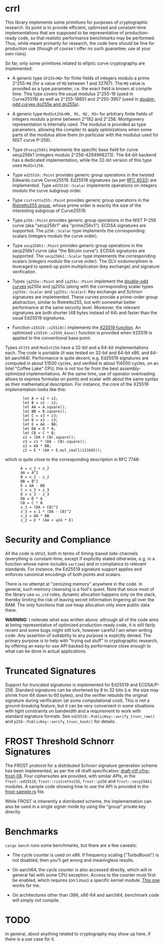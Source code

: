 # crrl

This library implements some primitives for purposes of cryptographic
research. Its point is to provide efficient, optimized and constant-time
implementations that are supposed to be representative of
production-ready code, so that realistic performance benchmarks may be
performed. Thus, while meant primarily for research, the code here
*should* be fine for production use (though of course I offer no such
guarantee; use at your own risks).

So far, only some primitives related to elliptic curve cryptography
are implemented:

  - A generic type `GF255<MQ>` for finite fields of integers modulo a
    prime 2^255-`MQ` (for a value of `MQ` between 1 and 32767). The `MQ`
    value is provided as a type parameter, i.e. the exact field is known
    at compile time. This type covers the usual modulus 2^255-19 (used
    in Curve25519) as well as 2^255-18651 and 2^255-3957 (used in
    [double-odd curves do255e and do255s](https://doubleodd.group/)).

  - A generic type `ModInt256<M0, M1, M2, M3>` for arbitrary finite
    fields of integers modulo a prime between 2^192 and 2^256.
    Montgomery representation is internally used. The modulus is
    provided as type parameters, allowing the compiler to apply
    optimizations when some parts of the modulus allow them (in
    particular with the modulus used for NIST curve P-256).

  - Type `GFsecp256k1` implements the specific base field for curve
    secp256k1 (integers modulo 2^256-4294968273). The 64-bit backend
    has a dedicated implementation, while the 32-bit version of this
    type uses `ModInt256`.

  - Type `ed25519::Point` provides generic group operations in the
    twisted Edwards curve Curve25519. Ed25519 signatures (as per [RFC
    8032](https://datatracker.ietf.org/doc/html/rfc8032)) are
    implemented. Type `ed25519::Scalar` implements operations on
    integers modulo the curve subgroup order.

  - Type `ristretto255::Point` provides generic group operations in the
    [Ristretto255 group](https://ristretto.group/), whose prime order is
    exactly the size of the interesting subgroup of Curve25519.

  - Type `p256::Point` provides generic group operations in the NIST
    P-256 curve (aka "secp256r1" aka "prime256v1"). ECDSA signatures are
    supported. The `p256::Scalar` type implements the corresponding
    scalars (integers modulo the curve order).

  - Type `secp256k1::Point` provides generic group operations in the
    secp256k1 curve (aka "the Bitcoin curve"). ECDSA signatures are
    supported. The `secp256k1::Scalar` type implements the corresponding
    scalars (integers modulo the curve order). The GLV endomorphism is
    leveraged to speed-up point multiplication (key exchange) and
    signature verification.

  - Types `jq255e::Point` and `jq255s::Point` implement the [double-odd
    curves](https://doubleodd.group/) jq255e and jq255s (along with the
    corresponding scalar types `jq255e::Scalar` and `jq255s::Scalar`).
    Key exchange and Schnorr signatures are implemented. These curves
    provide a prime-order group abstraction, similar to Ristretto255,
    but with somewhat better performance at the same security level.
    Moreover, the relevant signatures are both shorter (48 bytes instead
    of 64) and faster than the usual Ed25519 signatures.

  - Function `x25519::x25519()` implements the [X25519 function](https://datatracker.ietf.org/doc/html/rfc7748#section-5).
    An optimized `x25519::x2559_base()` function is provided when X25519
    is applied to the conventional base point.

Types `GF255` and `ModInt256` have a 32-bit and a 64-bit implementations
each. The code is portable (it was tested on 32-bit and 64-bit x86, and
64-bit aarch64). Performance is quite decent; e.g. Ed25519 signatures
are computed in about 51500 cycles, and verified in about 114000 cycles,
on an Intel "Coffee Lake" CPU; this is not too far from the best
assembly-optimized implementations. At the same time, use of operator
overloading allows to express formulas on points and scalar with about
the same syntax as their mathematical description. For instance, the
core of the X25519 implementation looks like this:

```
        let A = x2 + z2;
        let B = x2 - z2;
        let AA = A.square();
        let BB = B.square();
        let C = x3 + z3;
        let D = x3 - z3;
        let E = AA - BB;
        let DA = D * A;
        let CB = C * B;
        x3 = (DA + CB).square();
        z3 = x1 * (DA - CB).square();
        x2 = AA * BB;
        z2 = E * (AA + E.mul_small(121665));
```

which is quite close to the corresponding description in RFC 7748:

```
       A = x_2 + z_2
       AA = A^2
       B = x_2 - z_2
       BB = B^2
       E = AA - BB
       C = x_3 + z_3
       D = x_3 - z_3
       DA = D * A
       CB = C * B
       x_3 = (DA + CB)^2
       z_3 = x_1 * (DA - CB)^2
       x_2 = AA * BB
       z_2 = E * (AA + a24 * E)
```

# Security and Compliance

All the code is strict, both in terms of timing-based side-channels
(everything is constant-time, except if explicitly stated otherwise,
e.g. in a function whose name includes `vartime`) and in compliance to
relevant standards. For instance, the Ed25519 signature support applies
and enforces canonical encodings of both points and scalars.

There is no attempt at "zeroizing memory" anywhere in the code. In
general, such memory cleansing is a fool's quest. Note that since most
of the library use `no_std` rules, dynamic allocation happens only on
the stack, thereby limiting the risk of leaving secret information
lingering all over the RAM. The only functions that use heap allocation
only store public data there.

**WARNING:** I reiterate what was written above: although all of the
code aims at being representative of optimized production-ready code, it
is still fairly recent and some bugs might still lurk, however careful I
am when writing code. Any assertion of suitability to any purpose is
explcitly denied. The primary purpose is to help with "trying out stuff"
in cryptographic research, by offering an easy-to-use API backed by
performance close enough to what can be done in actual applications.

# Truncated Signatures

Support for truncated signatures is implemented for Ed25519 and
ECDSA/P-256. Standard signatures can be shortened by 8 to 32 bits (i.e.
the size may shrink from 64 down to 60 bytes), and the verifier rebuilds
the original signature during verification (at some computational cost).
This is not a ground-breaking feature, but it can be very convenient in
some situations with tight constraints on bandwidth and a requirement to
work with standard signature formats. See
`ed25519::PublicKey::verify_trunc_raw()` and
`p256::PublicKey::verify_trunc_hash()` for details.

# FROST Threshold Schnorr Signatures

The FROST protocol for a distributed Schnorr signature generation scheme
has been implemented, as per the v8 draft specification:
[draft-irtf-cfrg-frost-08](https://datatracker.ietf.org/doc/html/draft-irtf-cfrg-frost-08).
Four ciphersuites are provided, with similar APIs, in the
`frost::ed25519`, `frost::ristretto255`, `frost::p256` and
`frost::secp256k1` modules. A sample code showing how to use the API is
provided in the [frost-sample.rs](extra/frost-sample.rs) file.

While FROST is inherently a distributed scheme, the implementation can
also be used in a single signer mode by using the "group" private key
directly.

# Benchmarks

`cargo bench` runs some benchmarks, but there are a few caveats:

  - The cycle counter is used on x86. If frequency scaling ("TurboBoost")
    is not disabled, then you'll get wrong and meaningless results.

  - On aarch64, the cycle counter is also accessed directly, which will
    in general fail with some CPU exception. Access to the counter must
    first be enabled, which requires (on Linux) a specific kernel
    module. [This
    one](https://github.com/jerinjacobk/armv8_pmu_cycle_counter_el0)
    works for me.

  - On architectures other than i386, x86-64 and aarch64, benchmark
    code will simply not compile.

# TODO

In general, about anything related to cryptography may show up here,
if there is a use case for it.
